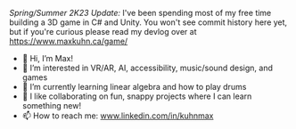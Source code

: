*Spring/Summer 2K23 Update:*
I've been spending most of my free time building a 3D game in C# and Unity. You won't see commit history here yet, but if you're curious please read my devlog over at https://www.maxkuhn.ca/game/


- 👋 Hi, I’m Max!
- 👀 I’m interested in VR/AR, AI, accessibility, music/sound design, and games
- 🌱 I’m currently learning linear algebra and how to play drums
- 💞️ I like collaborating on fun, snappy projects where I can learn something new!
- 📫 How to reach me: www.linkedin.com/in/kuhnmax

<!---
maxwellsquared/maxwellsquared is a ✨ special ✨ repository because its `README.md` (this file) appears on your GitHub profile.
You can click the Preview link to take a look at your changes.
--->
